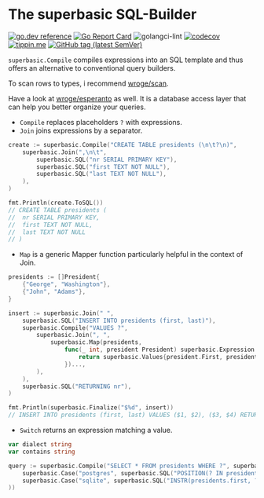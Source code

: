 # The superbasic SQL-Builder

[![go.dev reference](https://img.shields.io/badge/go.dev-reference-007d9c?logo=go&logoColor=white)](https://pkg.go.dev/github.com/wroge/superbasic)
[![Go Report Card](https://goreportcard.com/badge/github.com/wroge/superbasic)](https://goreportcard.com/report/github.com/wroge/superbasic)
![golangci-lint](https://github.com/wroge/superbasic/workflows/golangci-lint/badge.svg)
[![codecov](https://codecov.io/gh/wroge/superbasic/branch/main/graph/badge.svg?token=SBSedMOGHR)](https://codecov.io/gh/wroge/superbasic)
[![tippin.me](https://badgen.net/badge/%E2%9A%A1%EF%B8%8Ftippin.me/@_wroge/yellow)](https://tippin.me/@_wroge)
[![GitHub tag (latest SemVer)](https://img.shields.io/github/tag/wroge/superbasic.svg?style=social)](https://github.com/wroge/superbasic/tags)

```superbasic.Compile``` compiles expressions into an SQL template and thus offers an alternative to conventional query builders.

To scan rows to types, i recommend [wroge/scan](https://github.com/wroge/scan).

Have a look at [wroge/esperanto](https://github.com/wroge/esperanto) as well. It is a database access layer that can help you better organize your queries.

- ```Compile``` replaces placeholders ```?``` with expressions.
- ```Join``` joins expressions by a separator.

```go
create := superbasic.Compile("CREATE TABLE presidents (\n\t?\n)",
	superbasic.Join(",\n\t",
		superbasic.SQL("nr SERIAL PRIMARY KEY"),
		superbasic.SQL("first TEXT NOT NULL"),
		superbasic.SQL("last TEXT NOT NULL"),
	),
)

fmt.Println(create.ToSQL())
// CREATE TABLE presidents (
//	nr SERIAL PRIMARY KEY,
//	first TEXT NOT NULL,
//	last TEXT NOT NULL
// )
```

- ```Map``` is a generic Mapper function particularly helpful in the context of Join.

```go
presidents := []President{
	{"George", "Washington"},
	{"John", "Adams"},
}

insert := superbasic.Join(" ",
	superbasic.SQL("INSERT INTO presidents (first, last)"),
	superbasic.Compile("VALUES ?",
		superbasic.Join(", ",
			superbasic.Map(presidents,
				func(_ int, president President) superbasic.Expression {
					return superbasic.Values{president.First, president.Last}
				})...,
		),
	),
	superbasic.SQL("RETURNING nr"),
)

fmt.Println(superbasic.Finalize("$%d", insert))
// INSERT INTO presidents (first, last) VALUES ($1, $2), ($3, $4) RETURNING nr [George Washington John Adams]
```

- ```Switch``` returns an expression matching a value.

```go
var dialect string
var contains string

query := superbasic.Compile("SELECT * FROM presidents WHERE ?", superbasic.Switch(dialect,
	superbasic.Case("postgres", superbasic.SQL("POSITION(? IN presidents.first) > 0", contains)),
	superbasic.Case("sqlite", superbasic.SQL("INSTR(presidents.first, ?) > 0", contains)),
))
```
